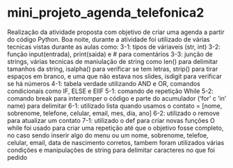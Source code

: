 # mini_projeto_agenda_telefonica2
Realização da atividade proposta com objetivo de criar uma agenda a partir do código Python.
Boa noite, durante a atividade foi utilizado de várias tecnicas vistas durante as aulas como:
3-1: tipos de váriaveis (str, int)
3-2: função input(entrada), print(saida) e # para comentários
3-3: junção de strings, várias tecnicas de maniulação de string como len() para delimitar tamanhos da string, isalpha() para verificar se tem letras, strip() para tirar espaços em branco, e uma que não estava nos slides, isdigit para verificar se há números
4-1: tabela verdade utilizando AND e OR, comandos condicionais como IF, ELSE e ElIF
5-1: comando de repetição While
5-2: comando break para interromper o código e parte do acumulador (‘for’ c ‘in’ name) para delimitar
6-1: utilizado lista quando usamos o contato = [nome, sobrenome, telefone, celular, email, mes, dia, ano]
6-2: utilizado o remove para atualizar um contato
7-1: utilizado o def para criar novas funções
O while foi usado para criar uma repetição até que o objetivo fosse completo, no caso sendo inserir algo do menu ou um nome, sobrenome, telefoe, celular, email, data de nascimento corretos, tambem foram utilizados várias condições e manipulações de string para delimitar caracteres no que foi pedido
